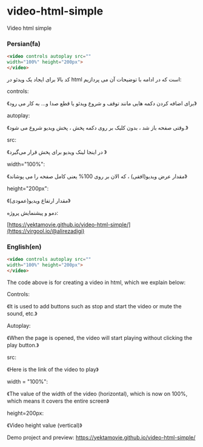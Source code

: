# video-html-simple
Video html simple
<h3>Persian(fa)</h3>

```html
<video controls autoplay src=""
width="100%" height="200px">
</video>
```
کد بالا برای ایجاد یک ویدئو در html است که در ادامه با توضیحات آن می پردازیم:

controls: 

《برای اضافه کردن دکمه هایی مانند توقف و شروع ویدئو یا قطع صدا و... به کار می رود》

autoplay: 

《وقتی صفحه باز شد ، بدون کلیک بر روی دکمه پخش ، پخش ویدیو شروع می شود.》

src:

《در اینجا لینک ویدیو برای پخش قرار می‌گیرد 》

width="100%": 

《مقدار عرض ویدیو(افقی) ، که الان بر روی 100% یعنی کامل صفحه را می پوشاند》

height="200px": 

《مقدار ارتفاع ویدیو(عمودی)》

دمو و پیشنمایش پروژه:

[https://yektamovie.github.io/video-html-simple/](https://virgool.io/@alirezadigi)
<h3>English(en)</h3>

```html
<video controls autoplay src=""
width="100%" height="200px">
</video>
```

The code above is for creating a video in html, which we explain below:

 Controls: 

《It is used to add buttons such as stop and start the video or mute the sound, etc.》 

Autoplay: 

《When the page is opened, the video will start playing without clicking the play button.》 

src: 

《Here is the link of the video to play》

 width = "100%":

 《The value of the width of the video (horizontal), which is now on 100%, which means it covers the entire screen》

 height=200px: 

《Video height value (vertical)》

 Demo project and preview:
https://yektamovie.github.io/video-html-simple/

